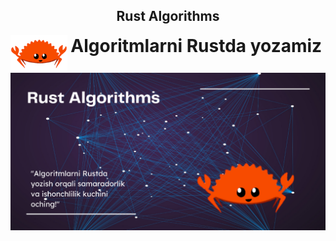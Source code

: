 <h2 align="center">Rust Algorithms</h2>

<header>
<img src="https://github.com/ismoilovdevml/rust-algorithms/blob/master/assets/icon.png" alt="logo" height="60" align="left">
<h1 style="display: inline">Algoritmlarni Rustda yozamiz</h1>

![alt text](https://github.com/ismoilovdevml/rust-algorithms/blob/master/assets/banner.png)
